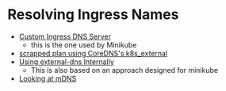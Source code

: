 # Resolving Ingress Names

- [Custom Ingress DNS Server](ce6da281-bfd6-4c42-a1e9-31e8fda39c08.md)
  - this is the one used by Minikube
- [scrapped plan using CoreDNS's k8s_external](f64f3947-f166-4ab3-ae58-4bdd7990c0ec.md)
- [Using external-dns Internally](5027bedf-e8e5-4900-ac7f-c988a4b89b32.md)
  - This is also based on an approach designed for minikube
- [Looking at mDNS](82344970-ee2e-4830-9c30-d14d8c4f0f55.md)
